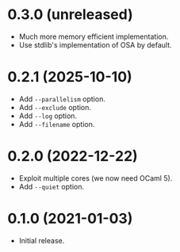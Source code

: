 0.3.0 (unreleased)
=====

- Much more memory efficient implementation.
- Use stdlib's implementation of OSA by default.

0.2.1 (2025-10-10)
=====

- Add `--parallelism` option.
- Add `--exclude` option.
- Add `--log` option.
- Add `--filename` option.

0.2.0 (2022-12-22)
=====

- Exploit multiple cores (we now need OCaml 5).
- Add `--quiet` option.

0.1.0 (2021-01-03)
=====

- Initial release.
